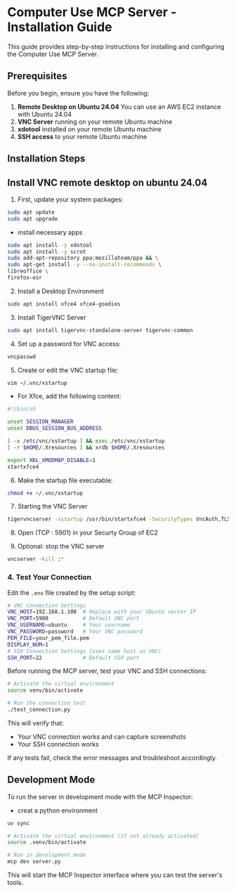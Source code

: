 # Computer Use MCP Server - Installation Guide

This guide provides step-by-step instructions for installing and configuring the Computer Use MCP Server.

## Prerequisites

Before you begin, ensure you have the following:  
1. **Remote Desktop on Ubuntu 24.04** You can use an AWS EC2 instance with Ubuntu 24.04
2. **VNC Server** running on your remote Ubuntu machine
3. **xdotool** installed on your remote Ubuntu machine
4. **SSH access** to your remote Ubuntu machine

## Installation Steps

## Install VNC remote desktop on ubuntu 24.04
1. First, update your system packages:
```bash
sudo apt update
sudo apt upgrade
```
- install necessary apps
```bash
sudo apt install -y xdotool
sudo apt install -y scrot
sudo add-apt-repository ppa:mozillateam/ppa && \
sudo apt-get install -y --no-install-recommends \
libreoffice \
firefox-esr 
```

2. Install a Desktop Environment
```bash
sudo apt install xfce4 xfce4-goodies
```

3. Install TigerVNC Server
```bash
sudo apt install tigervnc-standalone-server tigervnc-common
```

4. Set up a password for VNC access:
```bash
vncpasswd
```

5. Create or edit the VNC startup file:
```bash
vim ~/.vnc/xstartup
```
- For Xfce, add the following content:
```bash
#!/bin/sh

unset SESSION_MANAGER
unset DBUS_SESSION_BUS_ADDRESS

[ -x /etc/vnc/xstartup ] && exec /etc/vnc/xstartup
[ -r $HOME/.Xresources ] && xrdb $HOME/.Xresources

export XKL_XMODMAP_DISABLE=1
startxfce4
```

6. Make the startup file executable:
```bash
chmod +x ~/.vnc/xstartup
```

7. Starting the VNC Server
```bash
tigervncserver -xstartup /usr/bin/startxfce4 -SecurityTypes VncAuth,TLSVnc -geometry 1024x768 -localhost no :1
```

8. Open (TCP : 5901) in your Securty Group of EC2 

9. Optional: stop the VNC server
```bash
vncserver -kill :*
```

### 4. Test Your Connection
Edit the `.env` file created by the setup script:

```bash
# VNC Connection Settings
VNC_HOST=192.168.1.100  # Replace with your Ubuntu server IP
VNC_PORT=5900           # Default VNC port
VNC_USERNAME=ubuntu     # Your username
VNC_PASSWORD=password   # Your VNC password
PEM_FILE=your_pem_file.pem
DISPLAY_NUM=1
# SSH Connection Settings (uses same host as VNC)
SSH_PORT=22             # Default SSH port
```
Before running the MCP server, test your VNC and SSH connections:

```bash
# Activate the virtual environment
source venv/bin/activate

# Run the connection test
./test_connection.py
```

This will verify that:
- Your VNC connection works and can capture screenshots
- Your SSH connection works

If any tests fail, check the error messages and troubleshoot accordingly.

## Development Mode

To run the server in development mode with the MCP Inspector:  
- creat a python environment
```bash
uv sync
```

```bash
# Activate the virtual environment (if not already activated)
source .venv/bin/activate

# Run in development mode
mcp dev server.py
```

This will start the MCP Inspector interface where you can test the server's tools.


